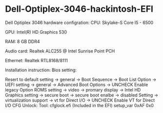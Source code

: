 # Dell-Optiplex-3046-hackintosh-EFI

Dell Optiplex 3046 hardware configration:
CPU: Skylake-S Core I5 - 6500

GPU: Intel(R) HD Graphics 530

RAM: 8 GB DDR4

Audio card: Realtek ALC255 @ Intel Sunrise Point PCH

Ethernet: Realtek RTL8168/8111

Installation instruction:
Bios setting:

 Resert to default
 setting -> general -> Boot Sequence -> Boot List Option -> UEFI
 setting -> general -> Advanced Boot Options -> UNCHECK Enable legacy Option ROMS
 setting -> video -> promary display -> Intel HD Graphics
 setting -> secure boot -> secure boot enalbe -> disabled
 Setting -> virtualization support -> vt for Direct I/O -> UNCHECK Enable VT for Direct I/O
CFG Unlock:
 Tool: cfglock.efi (Included in the EFI)
 setup_var 0xAF 0x0


